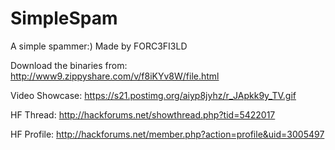 # SimpleSpam
A simple spammer:)
Made by FORC3FI3LD

Download the binaries from: 
http://www9.zippyshare.com/v/f8iKYv8W/file.html

Video Showcase:
https://s21.postimg.org/aiyp8jyhz/r_JApkk9y_TV.gif

HF Thread:
http://hackforums.net/showthread.php?tid=5422017

HF Profile:
http://hackforums.net/member.php?action=profile&uid=3005497

